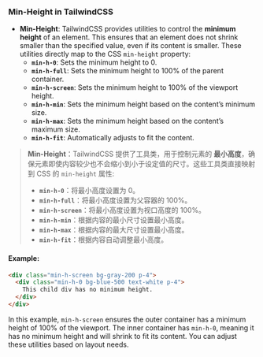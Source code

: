### Min-Height in TailwindCSS

- **Min-Height**: TailwindCSS provides utilities to control the **minimum height** of an element. This ensures that an element does not shrink smaller than the specified value, even if its content is smaller. These utilities directly map to the CSS `min-height` property:
  - **`min-h-0`**: Sets the minimum height to 0.
  - **`min-h-full`**: Sets the minimum height to 100% of the parent container.
  - **`min-h-screen`**: Sets the minimum height to 100% of the viewport height.
  - **`min-h-min`**: Sets the minimum height based on the content’s minimum size.
  - **`min-h-max`**: Sets the minimum height based on the content’s maximum size.
  - **`min-h-fit`**: Automatically adjusts to fit the content.

> **Min-Height**：TailwindCSS 提供了工具类，用于控制元素的 **最小高度**，确保元素即使内容较少也不会缩小到小于设定值的尺寸。这些工具类直接映射到 CSS 的 `min-height` 属性:
> - **`min-h-0`**：将最小高度设置为 0。
> - **`min-h-full`**：将最小高度设置为父容器的 100%。
> - **`min-h-screen`**：将最小高度设置为视口高度的 100%。
> - **`min-h-min`**：根据内容的最小尺寸设置最小高度。
> - **`min-h-max`**：根据内容的最大尺寸设置最小高度。
> - **`min-h-fit`**：根据内容自动调整最小高度。

#### Example:

<audio src="..\..\mp3\这里展示了min-h（最小高度.mp3"></audio>

```html
<div class="min-h-screen bg-gray-200 p-4">
  <div class="min-h-0 bg-blue-500 text-white p-4">
    This child div has no minimum height.
  </div>
</div>
```

In this example, `min-h-screen` ensures the outer container has a minimum height of 100% of the viewport. The inner container has `min-h-0`, meaning it has no minimum height and will shrink to fit its content. You can adjust these utilities based on layout needs.